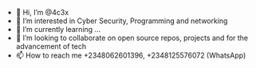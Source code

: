 - 👋 Hi, I’m @4c3x
- 👀 I’m interested in Cyber Security, Programming and networking
- 🌱 I’m currently learning ...
- 💞️ I’m looking to collaborate on open source repos, projects and for the advancement of tech
- 📫 How to reach me +2348062601396, +2348125576072 (WhatsApp)

<!---
4c3x/4c3x is a ✨ special ✨ repository because its `README.md` (this file) appears on your GitHub profile.
You can click the Preview link to take a look at your changes.
--->
